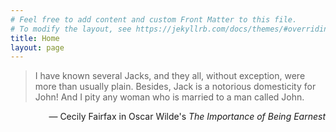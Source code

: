 ```yaml
---
# Feel free to add content and custom Front Matter to this file.
# To modify the layout, see https://jekyllrb.com/docs/themes/#overriding-theme-defaults
title: Home
layout: page
---
```

> I have known several Jacks, and they all, without exception, were more than usually plain. Besides, Jack is a notorious domesticity for John! And I pity any woman who is married to a man called John.
<p style = "text-align: right"> &mdash; Cecily Fairfax in Oscar Wilde's <i>The Importance of Being Earnest</i></p>
